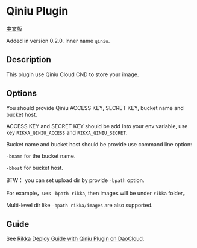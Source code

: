 # Qiniu Plugin

[中文版][version-zh]

Added in version 0.2.0. Inner name `qiniu`.

## Description

This plugin use Qiniu Cloud CND to store your image.

## Options

You should provide Qiniu ACCESS KEY, SECRET KEY, bucket name and bucket host.

ACCESS KEY and SECRET KEY should be add into your env variable, use key `RIKKA_QINIU_ACCESS` and `RIKKA_QINIU_SECRET`.

Bucket name and bucket host should be provide use command line option:

`-bname` for the bucket name.

`-bhost` for bucket host.

BTW： you can set upload dir by provide `-bpath` option.

For example，ues `-bpath rikka`, then images will be under `rikka` folder。

Multi-level dir like `-bpath rikka/images` are also supported.

## Guide

See [Rikka Deploy Guide with Qiniu Plugin on DaoCloud][qiniu-plugin-guide].

[version-zh]: https://github.com/7sDream/rikka/blob/master/plugins/qiniu/README.zh.md
[qiniu-plugin-guide]: https://github.com/7sDream/rikka/wiki/%E4%BD%BF%E7%94%A8%E4%B8%83%E7%89%9B%E4%BA%91%E6%8F%92%E4%BB%B6
